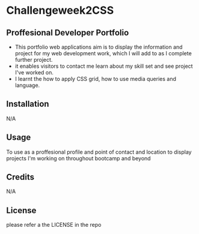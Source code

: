 # Challengeweek2CSS

## Proffesional Developer Portfolio


- This portfolio web applications aim is to display the information and project for my web development work, which I will add to as I complete further project.
- it enables visitors to contact me learn about my skill set and see project I've worked on.
- I learnt the how to apply CSS grid, how to use media queries and language.


## Installation

N/A

## Usage

To use as a proffesional profile and point of contact and location to display projects I'm working on throughout bootcamp and beyond

## Credits

N/A

## License

please refer a the LICENSE in the repo

